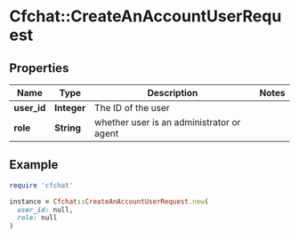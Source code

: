 # Cfchat::CreateAnAccountUserRequest

## Properties

| Name | Type | Description | Notes |
| ---- | ---- | ----------- | ----- |
| **user_id** | **Integer** | The ID of the user |  |
| **role** | **String** | whether user is an administrator or agent |  |

## Example

```ruby
require 'cfchat'

instance = Cfchat::CreateAnAccountUserRequest.new(
  user_id: null,
  role: null
)
```

